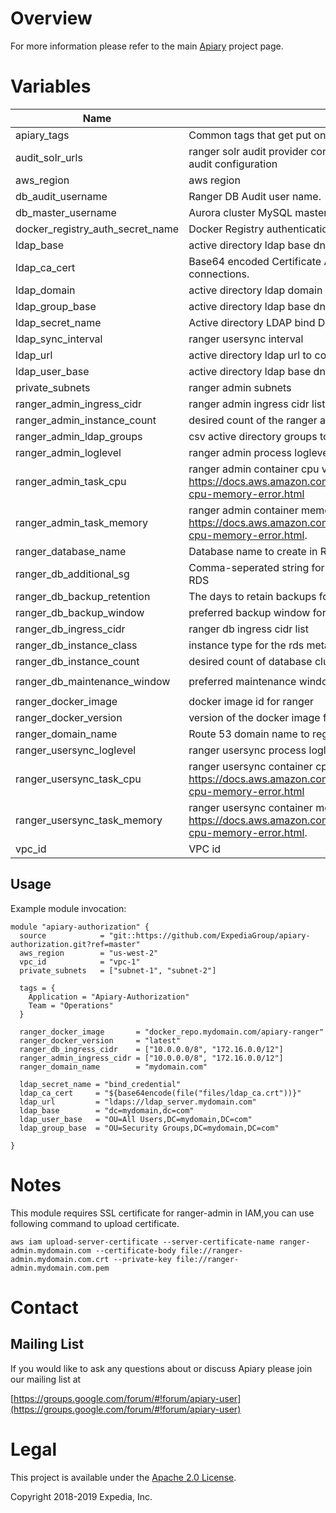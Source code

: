 
# Overview

For more information please refer to the main [Apiary](https://github.com/ExpediaGroup/apiary) project page.

# Variables
| Name | Description | Type | Default | Required |
|------|-------------|:----:|:-----:|:-----:|
| apiary_tags | Common tags that get put on all resources | map | - | yes |
| audit_solr_urls | ranger solr audit provider configuration,if not configured, defaults to db audit configuration | string | `` | no |
| aws_region | aws region | string | - | yes |
| db_audit_username | Ranger DB Audit user name. | string | `rangerlogger` | no |
| db_master_username | Aurora cluster MySQL master user name. | string | `ranger` | no |
| docker_registry_auth_secret_name | Docker Registry authentication SecretManager secret name. | string | `` | no |
| ldap_base | active directory ldap base dn | string | - | yes |
| ldap_ca_cert | Base64 encoded Certificate Authority bundle to validate LDAPS connections. | string | - | yes |
| ldap_domain | active directory ldap domain | string | `` | no |
| ldap_group_base | active directory ldap base dn to search for groups | string | - | yes |
| ldap_secret_name | Active directory LDAP bind DN SecretsManager secret name. | string | - | yes |
| ldap_sync_interval | ranger usersync interval | string | `120` | no |
| ldap_url | active directory ldap url to configure hadoop LDAP group mapping | string | - | yes |
| ldap_user_base | active directory ldap base dn to search for users | string | - | yes |
| private_subnets | ranger admin subnets | list | - | yes |
| ranger_admin_ingress_cidr | ranger admin ingress cidr list | list | - | yes |
| ranger_admin_instance_count | desired count of the ranger admin service | string | `2` | no |
| ranger_admin_ldap_groups | csv active directory groups to grant ROLE_SYS_ADMIN privileges | string | `` | no |
| ranger_admin_loglevel | ranger admin process loglevel,supports log4j values | string | `info` | no |
| ranger_admin_task_cpu | ranger admin container cpu value, valid values https://docs.aws.amazon.com/AmazonECS/latest/developerguide/task-cpu-memory-error.html | string | `1024` | no |
| ranger_admin_task_memory | ranger admin container memory value, valid values: https://docs.aws.amazon.com/AmazonECS/latest/developerguide/task-cpu-memory-error.html. | string | `8192` | no |
| ranger_database_name | Database name to create in RDS for Apiary | string | `ranger` | no |
| ranger_db_additional_sg | Comma-seperated string for additional security groups to attach to RDS | list | `<list>` | no |
| ranger_db_backup_retention | The days to retain backups for, for the rds metastore. | string | `7` | no |
| ranger_db_backup_window | preferred backup window for rds metastore database in UTC. | string | `02:00-03:00` | no |
| ranger_db_ingress_cidr | ranger db ingress cidr list | list | - | yes |
| ranger_db_instance_class | instance type for the rds metastore | string | `db.t2.medium` | no |
| ranger_db_instance_count | desired count of database cluster instances | string | `2` | no |
| ranger_db_maintenance_window | preferred maintenance window for rds metastore database in UTC. | string | `wed:03:00-wed:04:00` | no |
| ranger_docker_image | docker image id for ranger | string | - | yes |
| ranger_docker_version | version of the docker image for ranger | string | - | yes |
| ranger_domain_name | Route 53 domain name to register ranger-admin cname | string | - | yes |
| ranger_usersync_loglevel | ranger usersync process loglevel,supports log4j values | string | `info` | no |
| ranger_usersync_task_cpu | ranger usersync container cpu value, valid values https://docs.aws.amazon.com/AmazonECS/latest/developerguide/task-cpu-memory-error.html | string | `512` | no |
| ranger_usersync_task_memory | ranger usersync container memory value, valid values: https://docs.aws.amazon.com/AmazonECS/latest/developerguide/task-cpu-memory-error.html. | string | `4096` | no |
| vpc_id | VPC id | string | - | yes |

## Usage

Example module invocation:
```
module "apiary-authorization" {
  source            = "git::https://github.com/ExpediaGroup/apiary-authorization.git?ref=master"
  aws_region        = "us-west-2"
  vpc_id            = "vpc-1"
  private_subnets   = ["subnet-1", "subnet-2"]

  tags = {
    Application = "Apiary-Authorization"
    Team = "Operations"
  }

  ranger_docker_image       = "docker_repo.mydomain.com/apiary-ranger"
  ranger_docker_version     = "latest"
  ranger_db_ingress_cidr    = ["10.0.0.0/8", "172.16.0.0/12"]
  ranger_admin_ingress_cidr = ["10.0.0.0/8", "172.16.0.0/12"]
  ranger_domain_name        = "mydomain.com"

  ldap_secret_name = "bind_credential"
  ldap_ca_cert     = "${base64encode(file("files/ldap_ca.crt"))}"
  ldap_url         = "ldaps://ldap_server.mydomain.com"
  ldap_base        = "dc=mydomain,dc=com"
  ldap_user_base   = "OU=All Users,DC=mydomain,DC=com"
  ldap_group_base  = "OU=Security Groups,DC=mydomain,DC=com"

}
```

# Notes

This module requires SSL certificate for ranger-admin in IAM,you can use following command to upload certificate.
```
aws iam upload-server-certificate --server-certificate-name ranger-admin.mydomain.com --certificate-body file://ranger-admin.mydomain.com.crt --private-key file://ranger-admin.mydomain.com.pem
```

# Contact

## Mailing List
If you would like to ask any questions about or discuss Apiary please join our mailing list at

  [https://groups.google.com/forum/#!forum/apiary-user](https://groups.google.com/forum/#!forum/apiary-user)

# Legal
This project is available under the [Apache 2.0 License](http://www.apache.org/licenses/LICENSE-2.0.html).

Copyright 2018-2019 Expedia, Inc.
